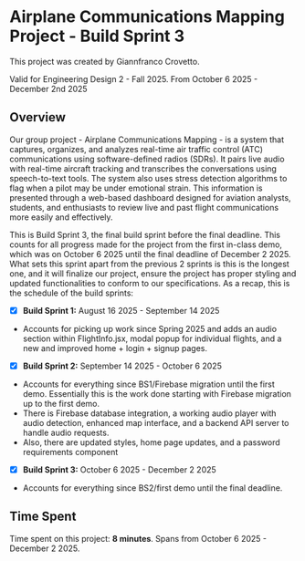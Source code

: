 # Airplane Communications Mapping Project - Build Sprint 3

This project was created by Giannfranco Crovetto.

Valid for Engineering Design 2 - Fall 2025. From October 6 2025 - December 2nd 2025

## Overview

Our group project - Airplane Communications Mapping - is a system that captures, organizes, and analyzes real-time air traffic control 
(ATC) communications using software-defined radios (SDRs). It pairs live audio with real-time aircraft tracking and transcribes the 
conversations using speech-to-text tools. The system also uses stress detection algorithms to flag when a pilot may be under 
emotional strain. This information is presented through a web-based dashboard designed for aviation analysts, students, and enthusiasts 
to review live and past flight communications more easily and effectively. 

This is Build Sprint 3, the final build sprint before the final deadline. This counts for all progress made for the project from the first in-class demo, which was on October 6 2025 until the final deadline of December 2 2025. What sets this sprint apart from the previous 2 sprints is this is the longest one, and it will finalize our project, ensure the project has proper styling and updated functionalities to conform to our specifications. 
As a recap, this is the schedule of the build sprints:
- [x] **Build Sprint 1:** August 16 2025 - September 14 2025
* Accounts for picking up work since Spring 2025 and adds an audio section within FlightInfo.jsx, modal popup for individual flights, and a new and improved home + login + signup pages.

- [x] **Build Sprint 2:** September 14 2025 - October 6 2025
* Accounts for everything since BS1/Firebase migration until the first demo. Essentially this is the work done starting with Firebase migration up to the first demo.
* There is Firebase database integration, a working audio player with audio detection, enhanced map interface, and a backend API server to handle audio requests.
* Also, there are updated styles, home page updates, and a password requirements component

- [x] **Build Sprint 3:** October 6 2025 - December 2 2025
* Accounts for everything since BS2/first demo until the final deadline.

## Time Spent

Time spent on this project: **8 minutes**. Spans from October 6 2025 - December 2 2025.

